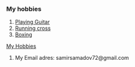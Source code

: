 <!DOCTYPE html>
<html lang="en" dir="ltr">
  <head>
    <meta charset="utf-8">
    <title>My Hobbies</title>
  </head>
  <body>
    <h3> My hobbies</h3>
    <ol>
      <li><a href="https://tse4.mm.bing.net/th?id=OIP.2ojEeE9l5ysKREXi_5s1vQHaLx&pid=Api&P=0&w=300&h=300">Playing Guitar</a> </li>
      <li> <a href="https://tse3.mm.bing.net/th?id=OIP.UyFSXVS_Hz0Ibi2NPYB5-AHaFj&pid=Api&P=0&w=243&h=183">Running cross</a></li>
      <li><a href="https://youtu.be/IKVpCYU8Ua4">Boxing</a> </li>
    </ol>
    <a href="Hobbies.html">My Hobbies</a>
    <ol>
      <li>My Email adres: samirsamadov72@gmail.com</li>
    </ol>
  </body>
</html>
